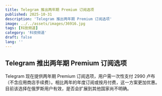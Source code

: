 ```yaml
---
title: Telegram 推出两年期 Premium 订阅选项
published: 2025-10-31
description: 'Telegram 推出两年期 Premium 订阅选项'
image: ../../assets/images/36916.jpg
tags: [科技频道]
category: '科技频道'
draft: false
lang: ''
---
```


## Telegram 推出两年期 Premium 订阅选项

Telegram 现在提供两年期 Premium 订阅选项，用户需一次性支付 2990 卢布（不含应用商店手续费）。相比两年的年度订阅或按月付费，这一方案更加优惠。
目前该选择在俄罗斯用户有效，是否会扩展到其他国家尚不明确。


